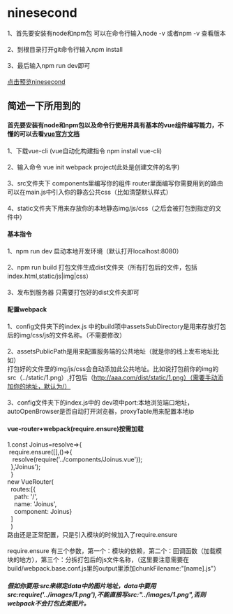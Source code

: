 # ninesecond
1、首先要安装有node和npm包 可以在命令行输入node -v 或者npm -v 查看版本<br> 
<br>
2、到根目录打开git命令行输入npm install <br>
<br>
3、最后输入npm run dev即可 <br>
<br>
[点击预览ninesecond](http://sansanchen.github.io/ninesecond/ninesecond/dist/)


## 简述一下所用到的
#### 首先要安装有node和npm包以及命令行使用并具有基本的vue组件编写能力，不懂的可以去看[vue官方文档](https://cn.vuejs.org/)
1、下载vue-cli (vue自动化构建指令 npm install vue-cli) <br>
<br>
2、输入命令 vue init webpack project(此处是创建文件的名字) <br>
<br>
3、src文件夹下 components里编写你的组件 router里面编写你需要用到的路由 可以在main.js中引入你的静态公共css（比如清楚默认样式）<br>
<br>
4、static文件夹下用来存放你的本地静态img/js/css（之后会被打包到指定的文件中）

#### 基本指令
1、npm run dev 启动本地开发环境（默认打开localhost:8080）<br>
<br>
2、npm run build 打包文件生成dist文件夹（所有打包后的文件，包括index.html,static/js|img|css）<br>
<br>
3、发布到服务器 只需要打包好的dist文件夹即可<br>

#### 配置webpack 
1、config文件夹下的index.js 中的build项中assetsSubDirectory是用来存放打包后的img/css/js的文件名称。（不需要修改）<br>
<br>
2、assetsPublicPath是用来配置服务端的公共地址（就是你的线上发布地址比如[](http://aaa.com/dist/)）  <br>
打包好的文件里的img/js/css会自动添加此公共地址。比如说打包前你的img的src（../static/1.png）,打包后（http://aaa.com/dist/static/1.png）（需要手动添加你的地址，默认为/）<br>
<br>
3、config文件夹下的index.js中的 dev项中port:本地浏览端口地址，autoOpenBrowser是否自动打开浏览器，proxyTable用来配置本地ip<br>

#### vue-router+webpack(require.ensure)按需加载
1.const Joinus=resolve=>{ <br> 
	&nbsp;require.ensure([],()=>{ <br>
		&nbsp;&nbsp;&nbsp;resolve(require('../components/Joinus.vue'));<br>
	&nbsp;&nbsp;},'Joinus');<br>
&nbsp;&nbsp;}<br>
new VueRouter(<br>
  &nbsp;&nbsp;routes:[{<br>
    &nbsp;&nbsp;&nbsp;&nbsp;path: '/',<br>
    &nbsp;&nbsp;&nbsp;&nbsp;name: 'Joinus',<br>
    &nbsp;&nbsp;&nbsp;&nbsp;component: Joinus}<br>
  &nbsp;&nbsp;]<br>
&nbsp;&nbsp;)<br>
路由还是正常配置，只是引入模块的时候加入了require.ensure <br>
<br>
require.ensure 有三个参数，第一个：模块的依赖，第二个：回调函数（加载模块的地方），第三个：分拆打包后的js文件名称，（这里要注意需要在build/webpack.base.conf.js里的output里添加chunkFilename:"[name].js"）

##### 假如你要用:src来绑定data中的图片地址，data中要用src:require('../images/1.png'),不能直接写src:"../images/1.png",否则webpack不会打包此类图片。
